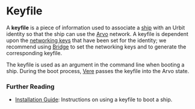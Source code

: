# Keyfile

A **keyfile** is a piece of information used to associate a [ship](/glossary/ship) with an Urbit identity so that the ship can use the [Arvo](/glossary/arvo) network. A keyfile is dependent upon the [networking keys](/glossary/bridge) that have been set for the identity; we recommend using [Bridge](/glossary/bridge) to set the networking keys and to generate the corresponding keyfile.

The keyfile is used as an argument in the command line when booting a ship. During the boot process, [Vere](/glossary/vere) passes the keyfile into the Arvo state.

### Further Reading

- [Installation Guide](/manual/getting-started): Instructions on using a keyfile to boot a ship.
